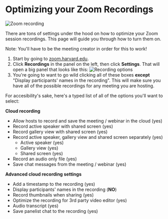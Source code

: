 # Optimizing your Zoom Recordings
![Zoom recording](https://media.giphy.com/media/UQfqQifAjmFHVmstIl/giphy.gif)

There are tons of settings under the hood on how to optimize your Zoom session recordings. This page will guide you through how to turn them on.

Note: You'll have to be the meeting creator in order for this to work!

1. Start by going to [zoom.harvard.edu](zoom.harvard.edu).
2. Click **Recordings** in the panel on the left, then click **Settings**.
That will open a big panel that looks like this:
![Recording options](https://files.slack.com/files-pri/T0HTW3H0V-F012Q2ECTUJ/screen_shot_2020-04-28_at_4.20.41_pm.png?pub_secret=41b7bc206a)
3. You're going to want to go wild clicking all of these boxes **except** "Display participants' names in the recording". This will make sure you have all of the possible recordings for any meeting you are hosting.


For accesibility's sake, here's a typed list of all of the options you'll want to select:


**Cloud recording**

- Allow hosts to record and save the meeting / webinar in the cloud (yes)
- Record active speaker with shared screen (yes)
- Record gallery view with shared screen (yes)
- Record active speaker, gallery view and shared screen separately (yes)
   - Active speaker (yes)
  - Gallery view (yes)
  - Shared screen (yes)
- Record an audio only file (yes)
- Save chat messages from the meeting / webinar (yes)

**Advanced cloud recording settings**
- Add a timestamp to the recording (yes)
- Display participants' names in the recording (**NO**)
- Record thumbnails when sharing (yes)
- Optimize the recording for 3rd party video editor (yes)
- Audio transcript (yes)
- Save panelist chat to the recording (yes)

